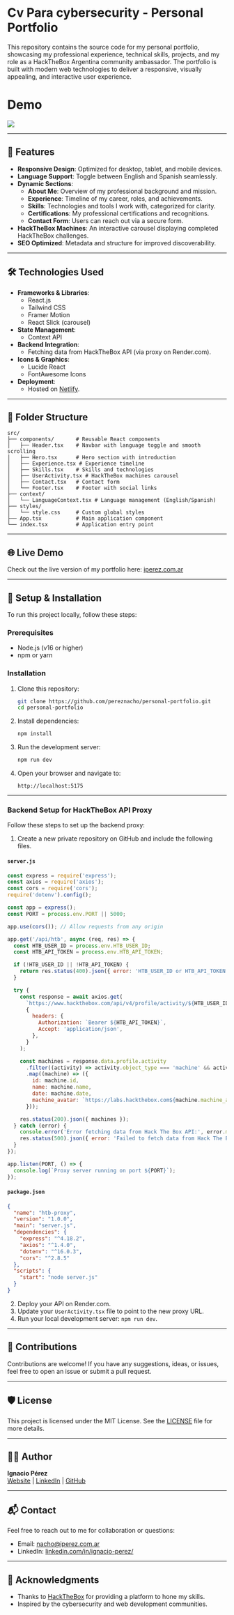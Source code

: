 
# Cv Para cybersecurity - Personal Portfolio

This repository contains the source code for my personal portfolio, showcasing my professional experience, technical skills, projects, and my role as a HackTheBox Argentina community ambassador. The portfolio is built with modern web technologies to deliver a responsive, visually appealing, and interactive user experience.

# Demo
![](https://github.com/pereznacho/Cv-PersonalHTB/blob/main/img/Site.gif)

---

## 🚀 Features

- **Responsive Design**: Optimized for desktop, tablet, and mobile devices.
- **Language Support**: Toggle between English and Spanish seamlessly.
- **Dynamic Sections**:
  - **About Me**: Overview of my professional background and mission.
  - **Experience**: Timeline of my career, roles, and achievements.
  - **Skills**: Technologies and tools I work with, categorized for clarity.
  - **Certifications**: My professional certifications and recognitions.
  - **Contact Form**: Users can reach out via a secure form.
- **HackTheBox Machines**: An interactive carousel displaying completed HackTheBox challenges.
- **SEO Optimized**: Metadata and structure for improved discoverability.

---

## 🛠️ Technologies Used

- **Frameworks & Libraries**:
  - React.js
  - Tailwind CSS
  - Framer Motion
  - React Slick (carousel)
- **State Management**:
  - Context API
- **Backend Integration**:
  - Fetching data from HackTheBox API (via proxy on Render.com).
- **Icons & Graphics**:
  - Lucide React
  - FontAwesome Icons
- **Deployment**:
  - Hosted on [Netlify](https://www.netlify.com/).

---

## 📂 Folder Structure

```plaintext
src/
├── components/       # Reusable React components
│   ├── Header.tsx    # Navbar with language toggle and smooth scrolling
│   ├── Hero.tsx      # Hero section with introduction
│   ├── Experience.tsx # Experience timeline
│   ├── Skills.tsx    # Skills and technologies
│   ├── UserActivity.tsx # HackTheBox machines carousel
│   ├── Contact.tsx   # Contact form
│   └── Footer.tsx    # Footer with social links
├── context/
│   └── LanguageContext.tsx # Language management (English/Spanish)
├── styles/
│   └── style.css     # Custom global styles
├── App.tsx           # Main application component
└── index.tsx         # Application entry point
```

---

## 🌐 Live Demo

Check out the live version of my portfolio here: [iperez.com.ar](https://iperez.com.ar)

---

## 🔧 Setup & Installation

To run this project locally, follow these steps:

### Prerequisites

- Node.js (v16 or higher)
- npm or yarn

### Installation

1. Clone this repository:
   ```bash
   git clone https://github.com/pereznacho/personal-portfolio.git
   cd personal-portfolio
   ```

2. Install dependencies:
   ```bash
   npm install
   ```

3. Run the development server:
   ```bash
   npm run dev
   ```

4. Open your browser and navigate to:
   ```
   http://localhost:5175
   ```

---

### Backend Setup for HackTheBox API Proxy

Follow these steps to set up the backend proxy:

1. Create a new private repository on GitHub and include the following files.

#### `server.js`

```javascript
const express = require('express');
const axios = require('axios');
const cors = require('cors');
require('dotenv').config();

const app = express();
const PORT = process.env.PORT || 5000;

app.use(cors()); // Allow requests from any origin

app.get('/api/htb', async (req, res) => {
  const HTB_USER_ID = process.env.HTB_USER_ID;
  const HTB_API_TOKEN = process.env.HTB_API_TOKEN;

  if (!HTB_USER_ID || !HTB_API_TOKEN) {
    return res.status(400).json({ error: 'HTB_USER_ID or HTB_API_TOKEN is missing.' });
  }

  try {
    const response = await axios.get(
      `https://www.hackthebox.com/api/v4/profile/activity/${HTB_USER_ID}`,
      {
        headers: {
          Authorization: `Bearer ${HTB_API_TOKEN}`,
          Accept: 'application/json',
        },
      }
    );

    const machines = response.data.profile.activity
      .filter((activity) => activity.object_type === 'machine' && activity.type === 'root')
      .map((machine) => ({
        id: machine.id,
        name: machine.name,
        date: machine.date,
        machine_avatar: `https://labs.hackthebox.com${machine.machine_avatar}`,
      }));

    res.status(200).json({ machines });
  } catch (error) {
    console.error('Error fetching data from Hack The Box API:', error.message);
    res.status(500).json({ error: 'Failed to fetch data from Hack The Box API' });
  }
});

app.listen(PORT, () => {
  console.log(`Proxy server running on port ${PORT}`);
});
```

#### `package.json`

```json
{
  "name": "htb-proxy",
  "version": "1.0.0",
  "main": "server.js",
  "dependencies": {
    "express": "^4.18.2",
    "axios": "^1.4.0",
    "dotenv": "^16.0.3",
    "cors": "^2.8.5"
  },
  "scripts": {
    "start": "node server.js"
  }
}
```

2. Deploy your API on Render.com.
3. Update your `UserActivity.tsx` file to point to the new proxy URL.
4. Run your local development server: `npm run dev`.

---

## 🌟 Contributions

Contributions are welcome! If you have any suggestions, ideas, or issues, feel free to open an issue or submit a pull request.

---

## 🛡️ License

This project is licensed under the MIT License. See the [LICENSE](./LICENSE) file for more details.

---

## 👨‍💻 Author

**Ignacio Pérez**  
[Website](https://iperez.com) | [LinkedIn](https://www.linkedin.com/in/ignacio-perez/) | [GitHub](https://github.com/pereznacho)

---

## 📬 Contact

Feel free to reach out to me for collaboration or questions:
- Email: [nacho@iperez.com.ar](mailto:nacho@iperez.com.ar)
- LinkedIn: [linkedin.com/in/ignacio-perez/](https://www.linkedin.com/in/ignacio-perez/)

---

## 🎯 Acknowledgments

- Thanks to [HackTheBox](https://www.hackthebox.com/) for providing a platform to hone my skills.
- Inspired by the cybersecurity and web development communities.
